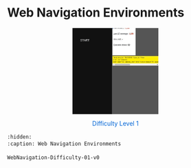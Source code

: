 # Web Navigation Environments

<style>
.env-container {
    display: flex;
    justify-content: center;
    width: 100%;
}
.env-list {
    display: flex;
    flex-wrap: wrap;
    gap: 20px;
    justify-content: center;
}
.env-item {
    width: 200px;
    text-align: center;
}
.env-item img {
    width: 200px;
    height: 200px;
    object-fit: cover;
}
.env-item a {
    display: block;
    margin-top: 10px;
    text-decoration: none;
    color: #0366d6;
}
</style>
<div class="env-container">
    <div class="env-list">
        <div class="env-item">
            <img src="../../_static/img/WebNavigation-DifficultyLevel-01-v0.gif" alt="Web Navigation Difficulty Level 1">
            <a href="WebNavigation-Difficulty-01-v0">Difficulty Level 1</a>
        </div>
    </div>
</div>

```{toctree}
:hidden:
:caption: Web Navigation Environments

WebNavigation-Difficulty-01-v0
```
